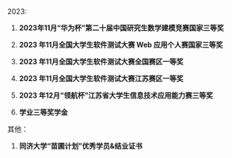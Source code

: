 2023:

1. **2023年11月“华为杯”第二十届中国研究生数学建模竞赛国家三等奖**

2. **2023 年11月全国大学生软件测试大赛 Web 应用个人赛国家三等奖**

3. **2023 年11月全国大学生软件测试大赛全国赛区一等奖**

4. **2023 年11月全国大学生软件测试大赛江苏赛区一等奖**

5. **2023 年12月“领航杯”江苏省大学生信息技术应用能力赛三等奖**

6. **学业三等奖学金**




其他：

1. **同济大学“苗圃计划”优秀学员&结业证书**